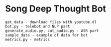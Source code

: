 # Song Deep Thought Bot

    get_data - download files with youtube.dl
    bot.py - telebot and NLP part 
    generate_audio.py, cut_audio.py - ASR part
    sample_data - example of data for bot 
    metrics.py - metrics
